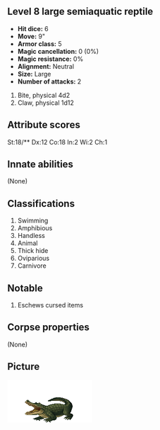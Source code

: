 ## Level 8 large semiaquatic reptile
- **Hit dice:** 6
- **Move:** 9"
- **Armor class:** 5
- **Magic cancellation:** 0 (0%)
- **Magic resistance:** 0%
- **Alignment:** Neutral
- **Size:** Large
- **Number of attacks:** 2
1. Bite, physical 4d2
2. Claw, physical 1d12
## Attribute scores
St:18/** Dx:12 Co:18 In:2 Wi:2 Ch:1
## Innate abilities
(None)
## Classifications
1. Swimming
2. Amphibious
3. Handless
4. Animal
5. Thick hide
6. Oviparious
7. Carnivore
## Notable
1. Eschews cursed items
## Corpse properties
(None)
## Picture
![Crocodile](https://github.com/hyvanmielenpelit/GnollHackTileSet/blob/main/Monsters/crocodile/crocodile.png)
